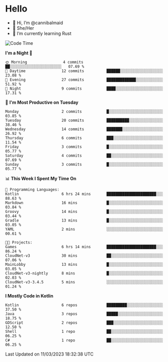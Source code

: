 # Hello
- 👋 Hi, I’m @cannibalmaid
- 👀 She/Her
- 🌱 I’m currently learning Rust

<!--START_SECTION:waka-->
![Code Time](http://img.shields.io/badge/Code%20Time-103%20hrs%2035%20mins-blue)

**I'm a Night 🦉** 

```text
🌞 Morning                4 commits           ██░░░░░░░░░░░░░░░░░░░░░░░   07.69 % 
🌆 Daytime                12 commits          ██████░░░░░░░░░░░░░░░░░░░   23.08 % 
🌃 Evening                27 commits          █████████████░░░░░░░░░░░░   51.92 % 
🌙 Night                  9 commits           ████░░░░░░░░░░░░░░░░░░░░░   17.31 % 
```
📅 **I'm Most Productive on Tuesday** 

```text
Monday                   2 commits           █░░░░░░░░░░░░░░░░░░░░░░░░   03.85 % 
Tuesday                  20 commits          ██████████░░░░░░░░░░░░░░░   38.46 % 
Wednesday                14 commits          ███████░░░░░░░░░░░░░░░░░░   26.92 % 
Thursday                 6 commits           ███░░░░░░░░░░░░░░░░░░░░░░   11.54 % 
Friday                   3 commits           █░░░░░░░░░░░░░░░░░░░░░░░░   05.77 % 
Saturday                 4 commits           ██░░░░░░░░░░░░░░░░░░░░░░░   07.69 % 
Sunday                   3 commits           █░░░░░░░░░░░░░░░░░░░░░░░░   05.77 % 
```


📊 **This Week I Spent My Time On** 

```text
💬 Programming Languages: 
Kotlin                   6 hrs 24 mins       ██████████████████████░░░   88.63 % 
Markdown                 16 mins             █░░░░░░░░░░░░░░░░░░░░░░░░   03.84 % 
Groovy                   14 mins             █░░░░░░░░░░░░░░░░░░░░░░░░   03.44 % 
Gradle                   13 mins             █░░░░░░░░░░░░░░░░░░░░░░░░   03.05 % 
YAML                     2 mins              ░░░░░░░░░░░░░░░░░░░░░░░░░   00.61 % 

🐱‍💻 Projects: 
Games                    6 hrs 14 mins       ██████████████████████░░░   86.24 % 
CloudNet-v3              30 mins             ██░░░░░░░░░░░░░░░░░░░░░░░   07.06 % 
MainLobby                13 mins             █░░░░░░░░░░░░░░░░░░░░░░░░   03.05 % 
CloudNet-v3-nightly      8 mins              █░░░░░░░░░░░░░░░░░░░░░░░░   02.03 % 
CloudNet-v3-3.4.5        5 mins              ░░░░░░░░░░░░░░░░░░░░░░░░░   01.24 % 
```

**I Mostly Code in Kotlin** 

```text
Kotlin                   6 repos             █████████░░░░░░░░░░░░░░░░   37.50 % 
Java                     3 repos             █████░░░░░░░░░░░░░░░░░░░░   18.75 % 
GDScript                 2 repos             ███░░░░░░░░░░░░░░░░░░░░░░   12.50 % 
Shell                    1 repo              ██░░░░░░░░░░░░░░░░░░░░░░░   06.25 % 
C#                       1 repo              ██░░░░░░░░░░░░░░░░░░░░░░░   06.25 % 
```




 Last Updated on 11/03/2023 18:32:38 UTC
<!--END_SECTION:waka-->
